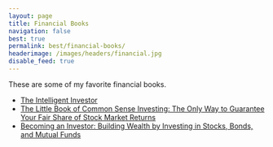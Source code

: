 ```yaml
---
layout: page
title: Financial Books
navigation: false
best: true
permalink: best/financial-books/
headerimage: /images/headers/financial.jpg
disable_feed: true
---
```


These are some of my favorite financial books.

* [The Intelligent Investor](https://amzn.to/2mDkFzi)
* [The Little Book of Common Sense Investing: The Only Way to Guarantee Your Fair Share of Stock Market Returns](https://amzn.to/2nstOuC)
* [Becoming an Investor: Building Wealth by Investing in Stocks, Bonds, and Mutual Funds](https://amzn.to/2mGyLjg)

